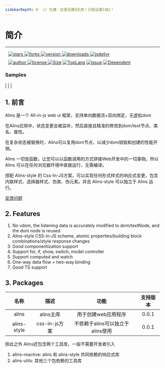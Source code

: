 ```yaml
---
sidebarDepth: 0  // 吐槽：这里设置0无效！只能设置1或2！
---
```


# 简介

--------------------

<div style="margin: 10px">
    <a href="https://www.github.com/alinsjs/alins/stargazers" target="_black">
        <img src="https://img.shields.io/github/stars/alinsjs/alins?logo=github" alt="stars" />
    </a>
    <a href="https://www.github.com/alinsjs/alins/network/members" target="_black">
        <img src="https://img.shields.io/github/forks/alinsjs/alins?logo=github" alt="forks" />
    </a>
    <a href="https://www.npmjs.com/package/alins" target="_black">
        <img src="https://img.shields.io/npm/v/alins?logo=npm" alt="version" />
    </a>
    <a href="https://www.npmjs.com/package/alins" target="_black">
        <img src="https://img.shields.io/npm/dm/alins?color=%23ffca28&logo=npm" alt="downloads" />
    </a>
    <a href="https://www.jsdelivr.com/package/npm/alins" target="_black">
        <img src="https://data.jsdelivr.com/v1/package/npm/alins/badge" alt="jsdelivr" />
    </a>
</div>

<div style="margin: 10px">
    <a href="https://github.com/theajack" target="_black">
        <img src="https://img.shields.io/badge/Author-%20theajack%20-7289da.svg?&logo=github" alt="author" />
    </a>
    <a href="https://www.github.com/alinsjs/alins/blob/master/LICENSE" target="_black">
        <img src="https://img.shields.io/github/license/alinsjs/alins?color=%232DCE89&logo=github" alt="license" />
    </a>
    <a href="https://cdn.jsdelivr.net/npm/alins"><img src="https://img.shields.io/bundlephobia/minzip/alins.svg" alt="Size"></a>
    <a href="https://github.com/alinsjs/alins/search?l=javascript"><img src="https://img.shields.io/github/languages/top/alinsjs/alins.svg" alt="TopLang"></a>
    <a href="https://github.com/alinsjs/alins/issues"><img src="https://img.shields.io/github/issues-closed/alinsjs/alins.svg" alt="issue"></a>
    <a href="https://www.github.com/alinsjs/alins"><img src="https://img.shields.io/librariesio/dependent-repos/npm/alins.svg" alt="Dependent"></a>
</div>

### Samples

<code-btn type='text' text='Counter' url='@count'/> | 
<code-btn type='text' text='Components & Model' url='@model'/> |
<code-btn type='text' text='Todo List' url='@todo-list'/> |
<code-btn type='text' text='CSS-In-JS' url='@style'/>



## 1. 前言

Alins 是一个 All-in-js web ui 框架，支持单向数据流+双向绑定，无虚拟dom

在Alins应用中，状态变更会被监听，然后直接且精准的修改到dom/text节点、类名、属性。

在复杂状态被替换时，Alins可以复用dom节点，以减少dom销毁和创建的性能开销。

Alins 一切皆函数，让您可以以函数调用的方式拼接Web开发中的一切事物。所以 Alins 可以在任何浏览器环境中直接运行，无需编译。

搭配 Alins-style 的 Css-In-JS方案，可以实现任何形式样式的响应式变更，包含内联样式、选择器样式、伪类、伪元素。并且 Alins-style 可以独立于 Alins 运行。

[反馈问题](https://github.com/alins/issues/new) 

## 2. Features

1. No vdom, the listening data is accurately modified to dom/textNode, and the dom node is reused
2. Alins-style CSS-in-JS scheme, atomic properties/building block combinations/style response changes
3. Good componentization support
4. Support for, if, show, switch, model controller
5. Support computed and watch
6. One-way data flow + two-way binding
7. Good TS support

## 3. Packages

|     名称     | 描述 |   功能   | 支持版本 |
| :----------: | :------------------------------: | :--------------------: | :--------------------: |
|    alins    | alins主库 |  用于创建web应用程序   | 0.0.1 |
|    alins-style    | css-in-js方案 |  不依赖于alins可以独立于alins使用  | 0.0.1 |

除此之外 Alins还包含两个工具库，一般不需要开发者引入

1. alins-reactive: alins 和 alins-style 共同依赖的响应式库
2. alins-utils: 其他三个包依赖的工具库

<div>
    <star></star>
</div>


